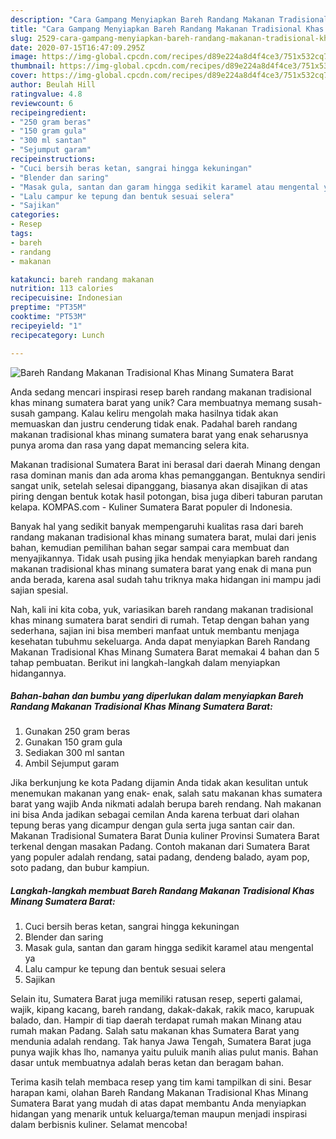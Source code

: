 ```yaml
---
description: "Cara Gampang Menyiapkan Bareh Randang Makanan Tradisional Khas Minang Sumatera Barat Anti Gagal"
title: "Cara Gampang Menyiapkan Bareh Randang Makanan Tradisional Khas Minang Sumatera Barat Anti Gagal"
slug: 2529-cara-gampang-menyiapkan-bareh-randang-makanan-tradisional-khas-minang-sumatera-barat-anti-gagal
date: 2020-07-15T16:47:09.295Z
image: https://img-global.cpcdn.com/recipes/d89e224a8d4f4ce3/751x532cq70/bareh-randang-makanan-tradisional-khas-minang-sumatera-barat-foto-resep-utama.jpg
thumbnail: https://img-global.cpcdn.com/recipes/d89e224a8d4f4ce3/751x532cq70/bareh-randang-makanan-tradisional-khas-minang-sumatera-barat-foto-resep-utama.jpg
cover: https://img-global.cpcdn.com/recipes/d89e224a8d4f4ce3/751x532cq70/bareh-randang-makanan-tradisional-khas-minang-sumatera-barat-foto-resep-utama.jpg
author: Beulah Hill
ratingvalue: 4.8
reviewcount: 6
recipeingredient:
- "250 gram beras"
- "150 gram gula"
- "300 ml santan"
- "Sejumput garam"
recipeinstructions:
- "Cuci bersih beras ketan, sangrai hingga kekuningan"
- "Blender dan saring"
- "Masak gula, santan dan garam hingga sedikit karamel atau mengental ya"
- "Lalu campur ke tepung dan bentuk sesuai selera"
- "Sajikan"
categories:
- Resep
tags:
- bareh
- randang
- makanan

katakunci: bareh randang makanan 
nutrition: 113 calories
recipecuisine: Indonesian
preptime: "PT35M"
cooktime: "PT53M"
recipeyield: "1"
recipecategory: Lunch

---
```



![Bareh Randang Makanan Tradisional Khas Minang Sumatera Barat](https://img-global.cpcdn.com/recipes/d89e224a8d4f4ce3/751x532cq70/bareh-randang-makanan-tradisional-khas-minang-sumatera-barat-foto-resep-utama.jpg)

Anda sedang mencari inspirasi resep bareh randang makanan tradisional khas minang sumatera barat yang unik? Cara membuatnya memang susah-susah gampang. Kalau keliru mengolah maka hasilnya tidak akan memuaskan dan justru cenderung tidak enak. Padahal bareh randang makanan tradisional khas minang sumatera barat yang enak seharusnya punya aroma dan rasa yang dapat memancing selera kita.

Makanan tradisional Sumatera Barat ini berasal dari daerah Minang dengan rasa dominan manis dan ada aroma khas pemanggangan. Bentuknya sendiri sangat unik, setelah selesai dipanggang, biasanya akan disajikan di atas piring dengan bentuk kotak hasil potongan, bisa juga diberi taburan parutan kelapa. KOMPAS.com - Kuliner Sumatera Barat populer di Indonesia.

Banyak hal yang sedikit banyak mempengaruhi kualitas rasa dari bareh randang makanan tradisional khas minang sumatera barat, mulai dari jenis bahan, kemudian pemilihan bahan segar sampai cara membuat dan menyajikannya. Tidak usah pusing jika hendak menyiapkan bareh randang makanan tradisional khas minang sumatera barat yang enak di mana pun anda berada, karena asal sudah tahu triknya maka hidangan ini mampu jadi sajian spesial.


Nah, kali ini kita coba, yuk, variasikan bareh randang makanan tradisional khas minang sumatera barat sendiri di rumah. Tetap dengan bahan yang sederhana, sajian ini bisa memberi manfaat untuk membantu menjaga kesehatan tubuhmu sekeluarga. Anda dapat menyiapkan Bareh Randang Makanan Tradisional Khas Minang Sumatera Barat memakai 4 bahan dan 5 tahap pembuatan. Berikut ini langkah-langkah dalam menyiapkan hidangannya.

<!--inarticleads1-->

##### Bahan-bahan dan bumbu yang diperlukan dalam menyiapkan Bareh Randang Makanan Tradisional Khas Minang Sumatera Barat:

1. Gunakan 250 gram beras
1. Gunakan 150 gram gula
1. Sediakan 300 ml santan
1. Ambil Sejumput garam


Jika berkunjung ke kota Padang dijamin Anda tidak akan kesulitan untuk menemukan makanan yang enak- enak, salah satu makanan khas sumatera barat yang wajib Anda nikmati adalah berupa bareh rendang. Nah makanan ini bisa Anda jadikan sebagai cemilan Anda karena terbuat dari olahan tepung beras yang dicampur dengan gula serta juga santan cair dan. Makanan Tradisional Sumatera Barat Dunia kuliner Provinsi Sumatera Barat terkenal dengan masakan Padang. Contoh makanan dari Sumatera Barat yang populer adalah rendang, satai padang, dendeng balado, ayam pop, soto padang, dan bubur kampiun. 

<!--inarticleads2-->

##### Langkah-langkah membuat Bareh Randang Makanan Tradisional Khas Minang Sumatera Barat:

1. Cuci bersih beras ketan, sangrai hingga kekuningan
1. Blender dan saring
1. Masak gula, santan dan garam hingga sedikit karamel atau mengental ya
1. Lalu campur ke tepung dan bentuk sesuai selera
1. Sajikan


Selain itu, Sumatera Barat juga memiliki ratusan resep, seperti galamai, wajik, kipang kacang, bareh randang, dakak-dakak, rakik maco, karupuak balado, dan. Hampir di tiap daerah terdapat rumah makan Minang atau rumah makan Padang. Salah satu makanan khas Sumatera Barat yang mendunia adalah rendang. Tak hanya Jawa Tengah, Sumatera Barat juga punya wajik khas lho, namanya yaitu puluik manih alias pulut manis. Bahan dasar untuk membuatnya adalah beras ketan dan beragam bahan. 

Terima kasih telah membaca resep yang tim kami tampilkan di sini. Besar harapan kami, olahan Bareh Randang Makanan Tradisional Khas Minang Sumatera Barat yang mudah di atas dapat membantu Anda menyiapkan hidangan yang menarik untuk keluarga/teman maupun menjadi inspirasi dalam berbisnis kuliner. Selamat mencoba!
